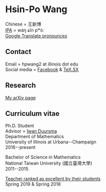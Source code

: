 

# Hsin-Po Wang

Chinese = 王新博  
[IPA](https://en.wikipedia.org/wiki/Help:IPA/Mandarin)
= wáŋ ɕīn pʷóː  
[Google Translate pronounces](https://translate.google.com/#view=home&op=translate&sl=zh-CN&tl=zh-TW&text=王新博)

## Contact

Email = hpwang2 at illinois dot edu  
Social media =
[Facebook](https://www.facebook.com/Xymbol.1) &
[TeX.SX](https://tex.stackexchange.com/users/51022/symbol-1)


## Research

[My arXiv page](https://arxiv.org/a/wang_h_8.html)

## Curriculum vitae

Ph.D. Student  
Advisor = [Iwan Duursma](https://faculty.math.illinois.edu/~duursma/)  
Department of Mathematics  
University of Illinois at Urbana--Champaign  
2016--present
 
Bachelor of Science in Mathematics  
National Taiwan University (國立臺灣大學)  
2011--2015

[Teacher ranked as excellent by their students](https://citl.illinois.edu/citl-101/measurement-evaluation/teaching-evaluation/teaching-evaluations-(ices)/teachers-ranked-as-excellent)  
Spring 2019 & Spring 2018

